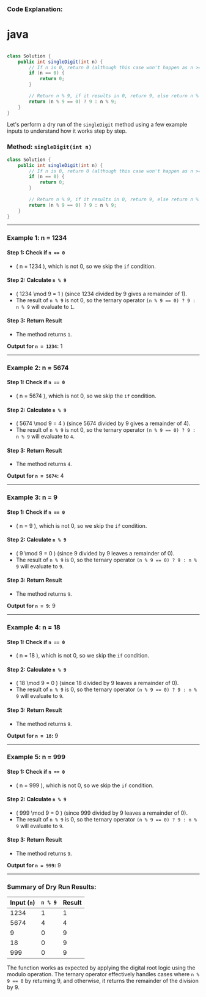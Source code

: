 ### Code Explanation:
# java
```java

class Solution {
    public int singleDigit(int n) {
        // If n is 0, return 0 (although this case won't happen as n >= 1 by problem constraints)
        if (n == 0) {
            return 0;
        }
        
        // Return n % 9, if it results in 0, return 9, else return n % 9
        return (n % 9 == 0) ? 9 : n % 9;
    }
}

```


Let's perform a dry run of the `singleDigit` method using a few example inputs to understand how it works step by step.

### Method: `singleDigit(int n)`

```java
class Solution {
    public int singleDigit(int n) {
        // If n is 0, return 0 (although this case won't happen as n >= 1 by problem constraints)
        if (n == 0) {
            return 0;
        }
        
        // Return n % 9, if it results in 0, return 9, else return n % 9
        return (n % 9 == 0) ? 9 : n % 9;
    }
}
```

---

### Example 1: **n = 1234**

#### Step 1: Check if `n == 0`
- \( n = 1234 \), which is not 0, so we skip the `if` condition.

#### Step 2: Calculate `n % 9`
- \( 1234 \mod 9 = 1 \) (since 1234 divided by 9 gives a remainder of 1).
- The result of `n % 9` is not 0, so the ternary operator `(n % 9 == 0) ? 9 : n % 9` will evaluate to `1`.

#### Step 3: Return Result
- The method returns `1`.

**Output for `n = 1234`:** 1

---

### Example 2: **n = 5674**

#### Step 1: Check if `n == 0`
- \( n = 5674 \), which is not 0, so we skip the `if` condition.

#### Step 2: Calculate `n % 9`
- \( 5674 \mod 9 = 4 \) (since 5674 divided by 9 gives a remainder of 4).
- The result of `n % 9` is not 0, so the ternary operator `(n % 9 == 0) ? 9 : n % 9` will evaluate to `4`.

#### Step 3: Return Result
- The method returns `4`.

**Output for `n = 5674`:** 4

---

### Example 3: **n = 9**

#### Step 1: Check if `n == 0`
- \( n = 9 \), which is not 0, so we skip the `if` condition.

#### Step 2: Calculate `n % 9`
- \( 9 \mod 9 = 0 \) (since 9 divided by 9 leaves a remainder of 0).
- The result of `n % 9` is 0, so the ternary operator `(n % 9 == 0) ? 9 : n % 9` will evaluate to `9`.

#### Step 3: Return Result
- The method returns `9`.

**Output for `n = 9`:** 9

---

### Example 4: **n = 18**

#### Step 1: Check if `n == 0`
- \( n = 18 \), which is not 0, so we skip the `if` condition.

#### Step 2: Calculate `n % 9`
- \( 18 \mod 9 = 0 \) (since 18 divided by 9 leaves a remainder of 0).
- The result of `n % 9` is 0, so the ternary operator `(n % 9 == 0) ? 9 : n % 9` will evaluate to `9`.

#### Step 3: Return Result
- The method returns `9`.

**Output for `n = 18`:** 9

---

### Example 5: **n = 999**

#### Step 1: Check if `n == 0`
- \( n = 999 \), which is not 0, so we skip the `if` condition.

#### Step 2: Calculate `n % 9`
- \( 999 \mod 9 = 0 \) (since 999 divided by 9 leaves a remainder of 0).
- The result of `n % 9` is 0, so the ternary operator `(n % 9 == 0) ? 9 : n % 9` will evaluate to `9`.

#### Step 3: Return Result
- The method returns `9`.

**Output for `n = 999`:** 9

---

### Summary of Dry Run Results:

| Input (`n`) | `n % 9` | Result |
|-------------|---------|--------|
| 1234        | 1       | 1      |
| 5674        | 4       | 4      |
| 9           | 0       | 9      |
| 18          | 0       | 9      |
| 999         | 0       | 9      |

The function works as expected by applying the digital root logic using the modulo operation. The ternary operator effectively handles cases where `n % 9 == 0` by returning 9, and otherwise, it returns the remainder of the division by 9.